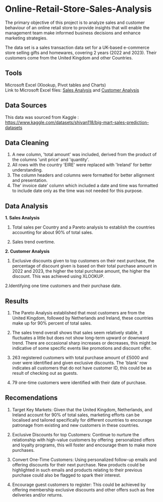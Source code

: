 # Online-Retail-Store-Sales-Analysis
The primary objective of this project is to analyze sales and customer behaviour of an online retail store to provide insights that will enable the management team make informed business decisions and enhance marketing strategies.

The data set is a sales transaction data set for a UK-based e-commerce store selling gifts and homewares, covering 2 years (2022 and 2023). Their customers come from the United Kingdom and other Countries.

## Tools

Microsoft Excel (Xlookup, Pivot tables and Charts)  
Link to Microsoft Excel files: [Sales Analysis](https://view.officeapps.live.com/op/view.aspx?src=https%3A%2F%2Fraw.githubusercontent.com%2FChinwesarah%2FOnline-Retail-Store-Sales-Analysis%2Fmain%2FOnline%2520retail%2520store_customer%2520analysis.xlsb&wdOrigin=BROWSELINK) and [Customer Analysis](https://view.officeapps.live.com/op/view.aspx?src=https%3A%2F%2Fraw.githubusercontent.com%2FChinwesarah%2FOnline-Retail-Store-Sales-Analysis%2Fmain%2FOnline%2520retail%2520store_customer%2520analysis.xlsb&wdOrigin=BROWSELINK)

## Data Sources

This data was sourced from Kaggle : https://www.kaggle.com/datasets/shivan118/big-mart-sales-prediction-datasets

## Data Cleaning

1. A new column, 'total amount' was included, derived from the product of the columns 'unit price' and 'quantity'.
2. All rows with the country 'EIRE' were replaced with 'Ireland' for better understanding.
3. The column headers and columns were formatted for better allignment and presentation.
4. The' invoice date' column which included a date and time was formatted to include date only as the time was not needed for this purpose.

## Data Analysis

**1. Sales Analysis**

1. Total sales per Country and a Pareto analysis to establish the countries accounting for about 90% of total sales.
   
2. Sales trend overtime.

**2. Customer Analysis**

1. Exclusive discounts given to top customers on their next purchase, the percentage of discount given is based on their total purchase amount in 2022 and 2023, the higher the total purchase amount, the higher the discount. This was achieved using XLOOKUP.  

2.Identifying one time customers and their purchase date.

## Results

1. The Pareto Analysis established that most customers are from the United Kingdom, followed by Netherlands and Ireland, these countries make up for 90% percent of total sales.  

2. The sales trend overall shows that sales seem relatively stable, it fluctuates a little but does not show long-term upward or downward trend. There are occasional sharp increases or decreases, this might be indicative of some specific events like promotions and discount offer.
   
3. 263 registered customers with total purchase amount of £5000 and over were identified and given exclusive discounts. The 'blank' row indicates all customers that do not have customer ID, this could be as result of checking out as guests.

4. 79 one-time customers were identified with their date of purchase.

## Recomendations

1. Target Key Markets: Given that the United Kingdom, Netherlands, and Ireland account for 90% of total sales, marketing efforts can be localised and tailored specifically for different countries to encourage patronage from existing and new customers in these countries.

2. Exclusive Discounts for top Customers: Continue to nurture the relationship with high-value customers by offering  personalized offers and loyalty programs, this will foster and encourage them to make more purchases.

3. Convert One-Time Customers: Using personalized follow-up emails and offering discounts for their next purchase. New products could be highlighted in such emails and products relating to their previous purchase could also be flagged to spark their interest.

4. Encourage guest customers to register: This could be achieved by offering membership exclusive discounts and other offers such as free deliveries and/or returns.
